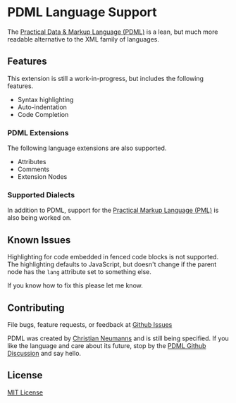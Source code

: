 # PDML Language Support

The [Practical Data & Markup Language (PDML)](https://pdml-lang.dev) is a lean, but much more readable alternative to the XML family of languages.

## Features

This extension is still a work-in-progress, but includes the following features.

- Syntax highlighting
- Auto-indentation
- Code Completion

### PDML Extensions

The following language extensions are also supported.

- Attributes
- Comments
- Extension Nodes

### Supported Dialects

In addition to PDML, support for the [Practical Markup Language (PML)](https://pml-lang.dev) is also being worked on.

## Known Issues

Highlighting for code embedded in fenced code blocks is not supported. The highlighting defaults to JavaScript, but doesn't change if the parent node has the `lang` attribute set to something else.

If you know how to fix this please let me know.

## Contributing

File bugs, feature requests, or feedback at [Github Issues](https://github.com/slanden/vscode-pdml/issues)

PDML was created by [Christian Neumanns](https://github.com/pdml-lang) and is still being specified. If you like the language and care about its future, stop by the [PDML Github Discussion](https://github.com/pdml-lang/basic-specification/discussions) and say hello.


## License

[MIT License](LICENSE)

